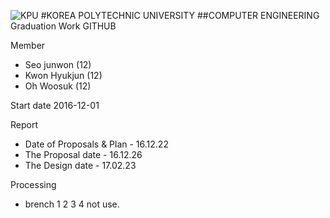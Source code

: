 ![KPU](https://firebasestorage.googleapis.com/v0/b/m2mproject-d7ae6.appspot.com/o/%ED%95%9C%EA%B5%AD%EC%82%B0%EC%97%85%EA%B8%B0%EC%88%A0%EB%8C%80%ED%95%99%EA%B5%90%EB%A1%9C%EA%B3%A0.jpg?alt=media&token=98517078-3bd0-4490-b05a-19f3015fe5d8)
#KOREA POLYTECHNIC UNIVERSITY
##COMPUTER ENGINEERING
Graduation Work GITHUB

Member
* Seo junwon (12)
* Kwon Hyukjun (12)
* Oh Woosuk (12)


Start date
2016-12-01

Report
* Date of Proposals & Plan - 16.12.22
* The Proposal date - 16.12.26
* The Design date - 17.02.23

Processing
* brench 1 2 3 4 not use.

